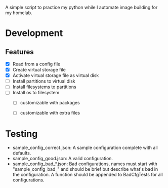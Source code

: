 A simple script to practice my python while I automate image building for my
homelab.


Development
===========

Features
--------

- [x] Read from a config file
- [x] Create virtual storage file
- [x] Activate virtual storage file as virtual disk
- [ ] Install partitions to virtual disk
- [ ] Install filesystems to partitions
- [ ] Install os to filesystem
    - [ ] customizable with packages
    - [ ] customizable with extra files


Testing
=======

- sample_config_correct.json: A sample configuration complete with all
  defaults.
- sample_config_good.json: A valid configuration.
- sample_config_bad_*.json: Bad configurations, names must start with
  "sample_config_bad_" and should be brief but describe what's bad in the
  configuration. A function should be appended to BadCfgTests for all
  configurations.
